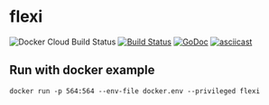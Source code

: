 <!--
SPDX-FileCopyrightText: 2020 jecoz

SPDX-License-Identifier: BSD-3-Clause
-->

# flexi
![Docker Cloud Build Status](https://img.shields.io/docker/cloud/build/danielmorandini/echo64?label=docker%20build%20echo64)
[![Build Status](https://travis-ci.org/jecoz/flexi.svg?branch=master)](https://travis-ci.org/jecoz/flexi)
[![GoDoc](https://godoc.org/github.com/jecoz/flexi?status.svg)](https://godoc.org/github.com/jecoz/flexi)
[![asciicast](https://asciinema.org/a/345847.svg)](https://asciinema.org/a/345847)

## Run with docker example
`docker run -p 564:564 --env-file docker.env --privileged flexi`

